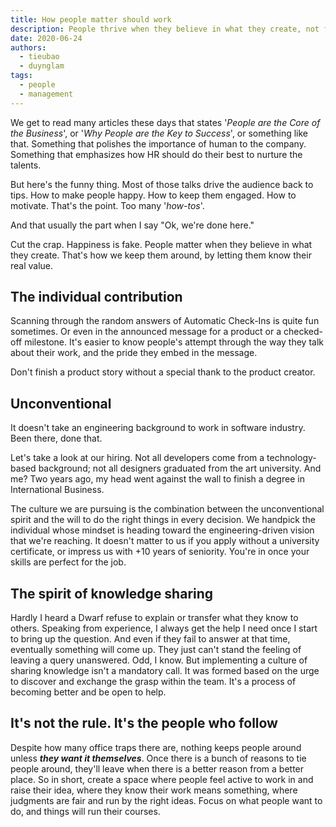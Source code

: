 ```yaml
---
title: How people matter should work
description: People thrive when they believe in what they create, not from fake happiness programs. We value individual contributions, hire based on skills rather than background, promote knowledge sharing, and focus on meaningful work.
date: 2020-06-24
authors:
  - tieubao
  - duynglam
tags:
  - people
  - management
---
```


We get to read many articles these days that states '_People are the Core of the Business_', or '_Why People are the Key to Success_', or something like that. Something that polishes the importance of human to the company. Something that emphasizes how HR should do their best to nurture the talents.

But here's the funny thing. Most of those talks drive the audience back to tips. How to make people happy. How to keep them engaged. How to motivate. That's the point. Too many '_how-tos_'.

And that usually the part when I say "Ok, we're done here."

Cut the crap. Happiness is fake. People matter when they believe in what they create. That's how we keep them around, by letting them know their real value.

## The individual contribution

Scanning through the random answers of Automatic Check-Ins is quite fun sometimes. Or even in the announced message for a product or a checked-off milestone. It's easier to know people's attempt through the way they talk about their work, and the pride they embed in the message.

Don't finish a product story without a special thank to the product creator.

## Unconventional

It doesn't take an engineering background to work in software industry. Been there, done that.

Let's take a look at our hiring. Not all developers come from a technology-based background; not all designers graduated from the art university. And me? Two years ago, my head went against the wall to finish a degree in International Business.

The culture we are pursuing is the combination between the unconventional spirit and the will to do the right things in every decision. We handpick the individual whose mindset is heading toward the engineering-driven vision that we're reaching. It doesn't matter to us if you apply without a university certificate, or impress us with +10 years of seniority. You're in once your skills are perfect for the job.

## The spirit of knowledge sharing

Hardly I heard a Dwarf refuse to explain or transfer what they know to others. Speaking from experience, I always get the help I need once I start to bring up the question. And even if they fail to answer at that time, eventually something will come up. They just can't stand the feeling of leaving a query unanswered. Odd, I know. But implementing a culture of sharing knowledge isn't a mandatory call. It was formed based on the urge to discover and exchange the grasp within the team. It's a process of becoming better and be open to help.

## It's not the rule. It's the people who follow

Despite how many office traps there are, nothing keeps people around unless **_they want it themselves_**. Once there is a bunch of reasons to tie people around, they'll leave when there is a better reason from a better place. So in short, create a space where people feel active to work in and raise their idea, where they know their work means something, where judgments are fair and run by the right ideas. Focus on what people want to do, and things will run their courses.
